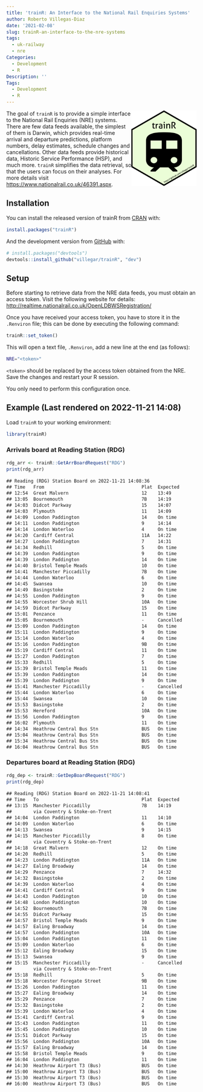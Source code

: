 ```yaml
---
title: 'trainR: An Interface to the National Rail Enquiries Systems'
author: Roberto Villegas-Diaz
date: '2021-02-08'
slug: trainR-an-interface-to-the-nre-systems
tags:
  - uk-railway
  - nre
Categories:
  - Development
  - R
Description: ''
Tags:
  - Development
  - R
---
```


<img src="https://raw.githubusercontent.com/villegar/trainR/main/inst/images/logo.png" alt="logo" align="right" height=200px/>

The goal of `trainR` is to provide a simple interface to the 
National Rail Enquiries (NRE) systems. There are few data feeds 
available, the simplest of them is Darwin, which provides real-time 
arrival and departure predictions, platform numbers, delay estimates, 
schedule changes and cancellations. Other data feeds provide historical 
data, Historic Service Performance (HSP), and much more. `trainR` 
simplifies the data retrieval, so that the users can focus on their 
analyses. For more details visit 
https://www.nationalrail.co.uk/46391.aspx.

## Installation

You can install the released version of trainR from [CRAN](https://CRAN.R-project.org) with:

``` r
install.packages("trainR")
```

And the development version from [GitHub](https://github.com/) with:

``` r
# install.packages("devtools")
devtools::install_github("villegar/trainR", "dev")
```

## Setup
Before starting to retrieve data from the NRE data feeds, you must obtain an access token. 
Visit the following website for details: http://realtime.nationalrail.co.uk/OpenLDBWSRegistration/

Once you have received your access token, you have to store it in the `.Renviron` file; this can be 
done by executing the following command:


```r
trainR::set_token()
```

This will open a text file, `.Renviron`, add a new line at the end (as follows):

```bash
NRE="<token>"
```

`<token>` should be replaced by the access token obtained from the NRE. Save the changes and restart 
your R session.

You only need to perform this configuration once.

## Example (Last rendered on 2022-11-21 14:08)

Load `trainR` to your working environment:

```r
library(trainR)
```

### Arrivals board at Reading Station (RDG)


```r
rdg_arr <- trainR::GetArrBoardRequest("RDG")
print(rdg_arr)
```

```
## Reading (RDG) Station Board on 2022-11-21 14:08:36
## Time   From                                    Plat  Expected
## 12:54  Great Malvern                           12    13:49
## 13:05  Bournemouth                             7B    14:19
## 14:03  Didcot Parkway                          15    14:07
## 14:03  Plymouth                                11    14:09
## 14:09  London Paddington                       14    On time
## 14:11  London Paddington                       9     14:14
## 14:14  London Waterloo                         4     On time
## 14:20  Cardiff Central                         11A   14:22
## 14:27  London Paddington                       7     14:31
## 14:34  Redhill                                 5     On time
## 14:39  London Paddington                       9     On time
## 14:39  London Paddington                       14    On time
## 14:40  Bristol Temple Meads                    10    On time
## 14:41  Manchester Piccadilly                   7B    On time
## 14:44  London Waterloo                         6     On time
## 14:45  Swansea                                 10    On time
## 14:49  Basingstoke                             2     On time
## 14:55  London Paddington                       9     On time
## 14:55  Worcester Shrub Hill                    10A   On time
## 14:59  Didcot Parkway                          15    On time
## 15:01  Penzance                                11    On time
## 15:05  Bournemouth                             -     Cancelled
## 15:09  London Paddington                       14    On time
## 15:11  London Paddington                       9     On time
## 15:14  London Waterloo                         4     On time
## 15:16  London Paddington                       9B    On time
## 15:19  Cardiff Central                         11    On time
## 15:27  London Paddington                       7     On time
## 15:33  Redhill                                 5     On time
## 15:39  Bristol Temple Meads                    11    On time
## 15:39  London Paddington                       14    On time
## 15:39  London Paddington                       9     On time
## 15:41  Manchester Piccadilly                   -     Cancelled
## 15:44  London Waterloo                         6     On time
## 15:44  Swansea                                 10    On time
## 15:53  Basingstoke                             2     On time
## 15:53  Hereford                                10A   On time
## 15:56  London Paddington                       9     On time
## 16:02  Plymouth                                11    On time
## 14:34  Heathrow Central Bus Stn                BUS   On time
## 15:04  Heathrow Central Bus Stn                BUS   On time
## 15:34  Heathrow Central Bus Stn                BUS   On time
## 16:04  Heathrow Central Bus Stn                BUS   On time
```

### Departures board at Reading Station (RDG)


```r
rdg_dep <- trainR::GetDepBoardRequest("RDG")
print(rdg_dep)
```

```
## Reading (RDG) Station Board on 2022-11-21 14:08:41
## Time   To                                      Plat  Expected
## 13:15  Manchester Piccadilly                   7B    14:19
##        via Coventry & Stoke-on-Trent           
## 14:04  London Paddington                       11    14:10
## 14:09  London Waterloo                         6     On time
## 14:13  Swansea                                 9     14:15
## 14:15  Manchester Piccadilly                   8     On time
##        via Coventry & Stoke-on-Trent           
## 14:18  Great Malvern                           12    On time
## 14:20  Redhill                                 5     On time
## 14:23  London Paddington                       11A   On time
## 14:27  Ealing Broadway                         14    On time
## 14:29  Penzance                                7     14:32
## 14:32  Basingstoke                             2     On time
## 14:39  London Waterloo                         4     On time
## 14:41  Cardiff Central                         9     On time
## 14:43  London Paddington                       10    On time
## 14:48  London Paddington                       10    On time
## 14:52  Bournemouth                             7B    On time
## 14:55  Didcot Parkway                          15    On time
## 14:57  Bristol Temple Meads                    9     On time
## 14:57  Ealing Broadway                         14    On time
## 14:57  London Paddington                       10A   On time
## 15:04  London Paddington                       11    On time
## 15:09  London Waterloo                         6     On time
## 15:12  Ealing Broadway                         15    On time
## 15:13  Swansea                                 9     On time
## 15:15  Manchester Piccadilly                   -     Cancelled
##        via Coventry & Stoke-on-Trent           
## 15:18  Redhill                                 5     On time
## 15:18  Worcester Foregate Street               9B    On time
## 15:26  London Paddington                       11    On time
## 15:27  Ealing Broadway                         14    On time
## 15:29  Penzance                                7     On time
## 15:32  Basingstoke                             2     On time
## 15:39  London Waterloo                         4     On time
## 15:41  Cardiff Central                         9     On time
## 15:43  London Paddington                       11    On time
## 15:45  London Paddington                       10    On time
## 15:51  Didcot Parkway                          15    On time
## 15:56  London Paddington                       10A   On time
## 15:57  Ealing Broadway                         14    On time
## 15:58  Bristol Temple Meads                    9     On time
## 16:04  London Paddington                       11    On time
## 14:30  Heathrow Airport T3 (Bus)               BUS   On time
## 15:00  Heathrow Airport T3 (Bus)               BUS   On time
## 15:30  Heathrow Airport T3 (Bus)               BUS   On time
## 16:00  Heathrow Airport T3 (Bus)               BUS   On time
```
